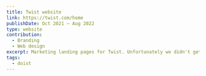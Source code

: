 ```yaml
---
title: Twist website
link: https://twist.com/home
publishDate: Oct 2021 – Aug 2022
type: website
contribution:
  - Branding
  - Web design
excerpt: Marketing landing pages for Twist. Unfortunately we didn't get to update all the pages before ceasing work on Twist, so some of the pages are in a truly sorry state.
tags:
  - doist
---
```

